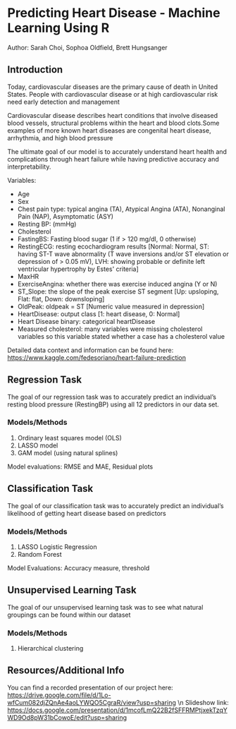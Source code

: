 # Predicting Heart Disease - Machine Learning Using R

Author: Sarah Choi, Sophoa Oldfield, Brett Hungsanger


## Introduction 

Today, cardiovascular diseases are the primary cause of death in United States. People with cardiovascular disease or at high cardiovascular risk need early detection and management 

Cardiovascular disease describes heart conditions that involve diseased blood vessels, structural problems within the heart and blood clots.Some examples of more known heart diseases are congenital heart disease, arrhythmia, and high blood pressure 

The ultimate goal of our model is to accurately understand heart health and complications through heart failure while having predictive accuracy and interpretability. 

Variables: 
- Age 
- Sex 
- Chest pain type: typical angina (TA), Atypical Angina (ATA), Nonanginal Pain (NAP), Asymptomatic (ASY)
- Resting BP: (mmHg)
- Cholesterol 
- FastingBS: Fasting blood sugar (1 if > 120 mg/dl, 0 otherwise)
- RestingECG: resting ecochardiogram results [Normal: Normal, ST: having ST-T wave abnormality (T wave inversions and/or ST elevation or depression of > 0.05 mV), LVH: showing probable or definite left ventricular hypertrophy by Estes' criteria]
- MaxHR 
- ExerciseAngina: whether there was exercise induced angina (Y or N)
- ST_Slope: the slope of the peak exercise ST segment [Up: upsloping, Flat: flat, Down: downsloping]
- OldPeak: oldpeak = ST [Numeric value measured in depression]
- HeartDisease: output class [1: heart disease, 0: Normal]
- Heart Disease binary: categorical heartDisease
- Measured cholesterol: many variables were missing cholesterol variables so this variable stated whether a case has a cholesterol value

Detailed data context and information can be found here: https://www.kaggle.com/fedesoriano/heart-failure-prediction


## Regression Task 

The goal of our regression task was to accurately predict an individual’s resting blood pressure (RestingBP) using all 12 predictors in our data set.

### Models/Methods

1. Ordinary least squares model (OLS)
2. LASSO model
3. GAM model (using natural splines) 

Model evaluations: 
RMSE and MAE, Residual plots

## Classification Task 

The goal of our classification task was to accurately predict an individual’s likelihood of getting heart disease based on	predictors

### Models/Methods

1. LASSO Logistic Regression
2. Random Forest

Model Evaluations: 
Accuracy measure, threshold 

## Unsupervised Learning Task 

The goal of our unsupervised learning task was to see what natural groupings can be found within our dataset

### Models/Methods

1. Hierarchical clustering 

## Resources/Additional Info

You can find a recorded presentation of our project here: https://drive.google.com/file/d/1Lo-wfCum082djZQnAe4aoLYWQO5CgraR/view?usp=sharing
\n
Slideshow link: https://docs.google.com/presentation/d/1mcofLmQ22B2fSFFRMPtjxekTzqYWD9Od8pW31bCowoE/edit?usp=sharing

